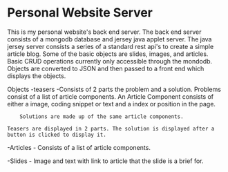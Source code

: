 Personal Website Server
=======================

This is my personal website's back end server. The back end server consists of a mongodb database and jersey java applet server. The java jersey server consists a series of a standard rest api's to create a simple article blog. Some of the basic objects are slides, images, and articles. Basic CRUD operations currently only accessible through the mondodb. Objects are converted to JSON and then passed to a front end which displays the objects.

Objects
-teasers 
    -Consists of 2 parts the problem and a solution. 
        Problems consist of a list of article components. An Article Component consists of either a image, coding snippet or text and a index or position in the page.
        
        Solutions are made up of the same article components.
        
    Teasers are displayed in 2 parts. The solution is displayed after a button is clicked to display it.
    
-Articles
    - Consists of a list of article components.
    
-Slides
    - Image and text with link to article that the slide is a brief for.
    
    
